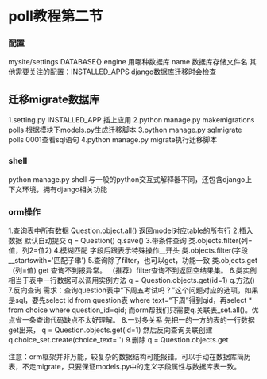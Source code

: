 poll教程第二节
===
### 配置
mysite/settings
DATABASE{} engine 用哪种数据库 name 数据库存储文件名
其他需要关注的配置：INSTALLED_APPS django数据库迁移时会检查

## 迁移migrate数据库
1.setting.py INSTALLED_APP 插上应用
2.python manage.py makemigrations polls 根据模块下models.py生成迁移脚本
3.python manage.py sqlmigrate polls 0001查看sql语句
4.python manage.py migrate执行迁移脚本

### shell
python manage.py shell 与一般的python交互式解释器不同，还包含django上下文环境，拥有django相关功能

### orm操作
1.查询表中所有数据
Question.object.all() 返回model对应table的所有行
2.插入数据  默认自动提交
q = Question()
q.save()
3.带条件查询
类.objects.filter(列=值，列2=值2)
4.模糊匹配  字段后跟表示特殊操作__开头
类.objects.filter(字段__startswith='匹配子串')
5.查询除了filter，也可以get，功能一致 类.objects.get（列=值) get 查询不到报异常。 （推荐）filter查询不到返回空结果集。
6.类实例相当于表中一行数据可以调用实例方法
q = Question.objects.get(id=1)
q.方法()
7.反向查询
需求：查询question表中“下周五考试吗？”这个问题对应的选项，如果是sql，要先select id from question表 where text=“下周”得到qid，再select * from choice where question_id=qid;
而orm帮我们只需要q.关联表_set.all()。优点省一条查询代码缺点不太好理解。
8.一对多关系
先把一的一方的表的一行数据get出来，
q = Question.objects.get(id=1)
然后反向查询关联创建q.choice_set.create(choice_text='')
9.删除
q = Question.objects.get


注意：orm框架并非万能，较复杂的数据结构可能报错。可以手动在数据库简历表，不走migrate，只要保证models.py中的定义字段属性与数据库表一致。